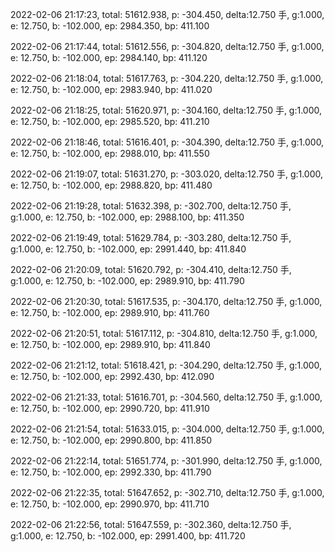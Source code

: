 2022-02-06 21:17:23, total: 51612.938, p: -304.450, delta:12.750 手, g:1.000, e: 12.750, b: -102.000, ep: 2984.350, bp: 411.100

2022-02-06 21:17:44, total: 51612.556, p: -304.820, delta:12.750 手, g:1.000, e: 12.750, b: -102.000, ep: 2984.140, bp: 411.120

2022-02-06 21:18:04, total: 51617.763, p: -304.220, delta:12.750 手, g:1.000, e: 12.750, b: -102.000, ep: 2983.940, bp: 411.020

2022-02-06 21:18:25, total: 51620.971, p: -304.160, delta:12.750 手, g:1.000, e: 12.750, b: -102.000, ep: 2985.520, bp: 411.210

2022-02-06 21:18:46, total: 51616.401, p: -304.390, delta:12.750 手, g:1.000, e: 12.750, b: -102.000, ep: 2988.010, bp: 411.550

2022-02-06 21:19:07, total: 51631.270, p: -303.020, delta:12.750 手, g:1.000, e: 12.750, b: -102.000, ep: 2988.820, bp: 411.480

2022-02-06 21:19:28, total: 51632.398, p: -302.700, delta:12.750 手, g:1.000, e: 12.750, b: -102.000, ep: 2988.100, bp: 411.350

2022-02-06 21:19:49, total: 51629.784, p: -303.280, delta:12.750 手, g:1.000, e: 12.750, b: -102.000, ep: 2991.440, bp: 411.840

2022-02-06 21:20:09, total: 51620.792, p: -304.410, delta:12.750 手, g:1.000, e: 12.750, b: -102.000, ep: 2989.910, bp: 411.790

2022-02-06 21:20:30, total: 51617.535, p: -304.170, delta:12.750 手, g:1.000, e: 12.750, b: -102.000, ep: 2989.910, bp: 411.760

2022-02-06 21:20:51, total: 51617.112, p: -304.810, delta:12.750 手, g:1.000, e: 12.750, b: -102.000, ep: 2989.910, bp: 411.840

2022-02-06 21:21:12, total: 51618.421, p: -304.290, delta:12.750 手, g:1.000, e: 12.750, b: -102.000, ep: 2992.430, bp: 412.090

2022-02-06 21:21:33, total: 51616.701, p: -304.560, delta:12.750 手, g:1.000, e: 12.750, b: -102.000, ep: 2990.720, bp: 411.910

2022-02-06 21:21:54, total: 51633.015, p: -304.000, delta:12.750 手, g:1.000, e: 12.750, b: -102.000, ep: 2990.800, bp: 411.850

2022-02-06 21:22:14, total: 51651.774, p: -301.990, delta:12.750 手, g:1.000, e: 12.750, b: -102.000, ep: 2992.330, bp: 411.790

2022-02-06 21:22:35, total: 51647.652, p: -302.710, delta:12.750 手, g:1.000, e: 12.750, b: -102.000, ep: 2990.970, bp: 411.710

2022-02-06 21:22:56, total: 51647.559, p: -302.360, delta:12.750 手, g:1.000, e: 12.750, b: -102.000, ep: 2991.400, bp: 411.720